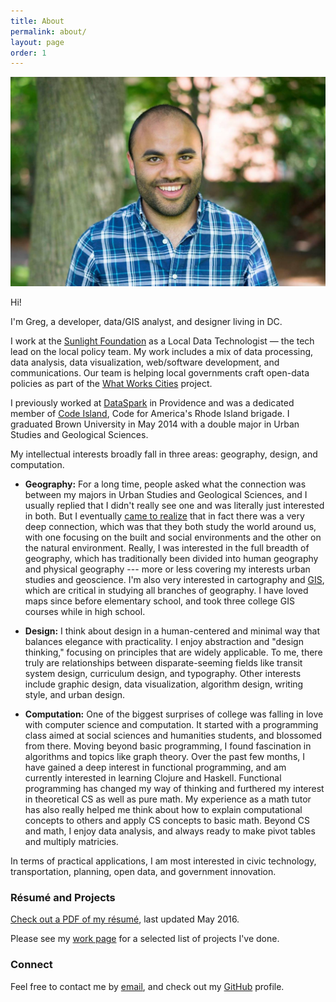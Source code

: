 ```yaml
---
title: About
permalink: about/
layout: page
order: 1
---
```


![Profile picture](/images/Profile_Pic_Cropped.png)


Hi!

I'm Greg, a developer, data/GIS analyst, and designer living in DC.

I work at the [Sunlight Foundation](http://sunlightfoundation.com/) as a Local Data Technologist — the tech lead on the local policy team. My work includes a mix of data processing, data analysis, data visualization, web/software development, and communications. Our team is helping local governments craft open-data policies as part of the [What Works Cities](https://whatworkscities.bloomberg.org/about/) project.

I previously worked at [DataSpark](http://datasparkri.org/) in Providence and was a dedicated member of [Code Island](http://code-island.org/), Code for America's Rhode Island brigade. I graduated Brown University in May 2014 with a double major in Urban Studies and Geological Sciences.

My intellectual interests broadly fall in three areas: geography, design, and computation.

* **Geography:** For a long time, people asked what the connection was between my majors in Urban Studies and Geological Sciences, and I usually replied that I didn't really see one and was literally just interested in both. But I eventually [came to realize](http://www.brown.edu/academics/urban-studies/sites/brown.edu.academics.urban-studies/files/uploads/2014%20Urban%20Studies%20Newsletter_0.pdf#page=2) that in fact there was a very deep connection, which was that they both study the world around us, with one focusing on the built and social environments and the other on the natural environment. Really, I was interested in the full breadth of geography, which has traditionally been divided into human geography and physical geography --- more or less covering my interests urban studies and geoscience. I'm also very interested in cartography and [GIS](https://en.wikipedia.org/wiki/Geographic_information_system), which are critical in studying all branches of geography. I have loved maps since before elementary school, and took three college GIS courses while in high school. 

* **Design:** I think about design in a human-centered and minimal way that balances elegance with practicality. I enjoy abstraction and "design thinking," focusing on principles that are widely applicable. To me, there truly are relationships between disparate-seeming fields like transit system design, curriculum design, and typography. Other interests include graphic design, data visualization, algorithm design, writing style, and urban design.

* **Computation:** One of the biggest surprises of college was falling in love with computer science and computation. It started with a programming class aimed at social sciences and humanities students, and blossomed from there. Moving beyond basic programming, I found fascination in algorithms and topics like graph theory. Over the past few months, I have gained a deep interest in functional programming, and am currently interested in learning Clojure and Haskell. Functional programming has changed my way of thinking and furthered my interest in theoretical CS as well as pure math. My experience as a math tutor has also really helped me think about how to explain computational concepts to others and apply CS concepts to basic math. Beyond CS and math, I enjoy data analysis, and always ready to make pivot tables and multiply matricies.


In terms of practical applications, I am most interested in civic technology, transportation, planning, open data, and government innovation.



### Résumé and Projects

[Check out a PDF of my résumé](/pdfs/resume.pdf), last updated May 2016.

Please see my [work page](/work/) for a selected list of projects I've done.

### Connect

Feel free to contact me by [email](mailto:greg@gregjd.com), and check out my [GitHub](https://github.com/gregjd) profile.



[LinkedIn profile]: https://www.linkedin.com/pub/greg-jordan-detamore/36/a42/a20
